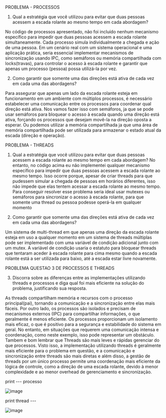 PROBLEMA - PROCESSOS

1. Qual a estratégia que você utilizou para evitar que duas pessoas acessem a escada rolante ao mesmo tempo em cada abordagem?

No código de processos apresentado, não foi incluído nenhum mecanismo específico para impedir que duas pessoas acessem a escada rolante simultaneamente. Cada processo simula individualmente a chegada e ação de uma pessoa. Em um cenário real com um sistema operacional e uma aplicação prática, seria essencial implementar mecanismos de sincronização usando IPC, como semáforos ou memória compartilhada com locks(travas), para controlar o acesso à escada rolante e garantir que apenas um processo (pessoa) possa utilizá-la por vez.
 
2. Como garantir que somente uma das direções está ativa de cada vez em cada uma das abordagens?

Para assegurar que apenas um lado da escada rolante esteja em funcionamento em um ambiente com múltiplos processos, é necessário estabelecer uma comunicação entre os processos para coordenar qual direção está ativa.
Nos vamos fazer isso com semáforos, ja que se pode usar semáforos para bloquear o acesso à escada quando uma direção está ativa, forçando os processos que desejam movê-la na direção oposta a esperar. Ou podemos utilizar a memória compartilhada ja que uma área de memória compartilhada pode ser utilizada para armazenar o estado atual da escada (direção e operação). 


PROBLEMA - THREADS

1. Qual a estratégia que você utilizou para evitar que duas pessoas acessem a escada rolante ao mesmo tempo em cada abordagem?
No entanto, no código acima eu não implementei qualquer mecanismo específico para impedir que duas pessoas acessem a escada rolante ao mesmo tempo. Isso ocorre porque, apesar de criar threads para que pudessem simular a chegada de pessoas em horários diferentes, isso não impede que elas tentem acessar a escada rolante ao mesmo tempo. Para conseguir resolver esse problema seria ideal usar mutexes ou semáforos para sincronizar o acesso à escada rolante, para que somente uma thread ou pessoa podesse operá-la em qualquer momento


2.  Como garantir que somente uma das direções está ativa de cada vez em cada uma das abordagens? 

Um sistema de multi-thread em que apenas uma direção da escada rolante esteja em uso a qualquer momento em um sistema de threads múltiplas pode ser implementado com uma variável de condição adicional junto com um mutex. A variável de condição usaria o estatuto para bloquear threads que tentaram aceder à escada rolante para cima mesmo quando a escada rolante está a ser utilizada para baixo, até a escada estar livre novamente.




PROBLEMA QUESTAO 3 DE PROCESSOS E THREADS

3. Discorra sobre as diferenças entre as implementações utilizando threads e processos e diga qual foi mais eficiente na solução do problema, justificando sua resposta.

 As threads compartilham memória e recursos com o processo principal(pai), tornando a comunicação e a sincronização entre elas mais fáceis. Por outro lado, os processos são isolados e precisam de mecanismos externos (IPC) para compartilhar informações, o que geralmente é menos eficiente. Os processos proporcionam um isolamento mais eficaz, o que é positivo para a segurança e estabilidade do sistema em geral. No entanto, em situações que requerem uma comunicação intensa e coordenação, como neste exemplo, isso pode representar um obstáculo. Tambem e bom lembrar que Threads são mais leves e rápidas gerenciar do que processos. Visto isso, a implementação utilizando threads é geralmente mais eficiente para o problema em questão,  e  a comunicação e sincronização entre threads são mais diretas e além disso, a gestão de threads por um único processo permite uma coordenação mais eficiente da lógica de controle, como a direção de uma  escada rolante, devido à menor complexidade e ao menor overhead de gerenciamento e sincronização.


print --- processo

![image](https://github.com/JoaoGian/labSO/assets/118188665/7979e83b-5c94-4e3a-abda-23d272476006)

print thread --- 

![image](https://github.com/JoaoGian/labSO/assets/118188665/82fe6207-2df3-4a92-88ba-269f0f16c0ce)


